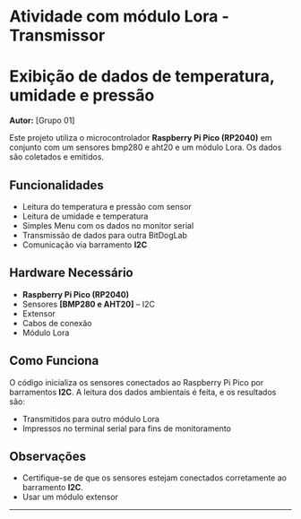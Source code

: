 # Atividade com módulo Lora - Transmissor
# Exibição de dados de temperatura, umidade e pressão

**Autor:** [Grupo 01]  

Este projeto utiliza o microcontrolador **Raspberry Pi Pico (RP2040)** em conjunto com um sensores bmp280 e aht20 e um módulo Lora. Os dados são coletados e emitidos. 

## Funcionalidades  

- Leitura do temperatura e pressão com sensor 
- Leitura de umidade e temperatura  
- Simples Menu com os dados no monitor serial  
- Transmissão de dados para outra BitDogLab  
- Comunicação via barramento **I2C**  
    

## Hardware Necessário  

- **Raspberry Pi Pico (RP2040)**  
- Sensores **[BMP280 e AHT20]** – I2C    
- Extensor   
- Cabos de conexão  
- Módulo Lora

## Como Funciona  

O código inicializa os sensores conectados ao Raspberry Pi Pico por barramentos **I2C**. A leitura dos dados ambientais é feita, e os resultados são:  

- Transmitidos para outro módulo Lora 
- Impressos no terminal serial para fins de monitoramento 
  

## Observações  

- Certifique-se de que os sensores estejam conectados corretamente ao barramento **I2C**.     
- Usar um módulo extensor
  

---  

